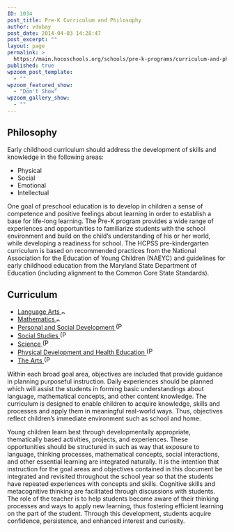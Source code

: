 ```yaml
---
ID: 1034
post_title: Pre-K Curriculum and Philosophy
author: vdubay
post_date: 2014-04-03 14:28:47
post_excerpt: ""
layout: page
permalink: >
  https://main.hocoschools.org/schools/pre-k-programs/curriculum-and-philosophy/
published: true
wpzoom_post_template:
  - ""
wpzoom_featured_show:
  - "Don't Show"
wpzoom_gallery_show:
  - ""
---
```

<h2>Philosophy</h2>

<p>Early childhood curriculum should address the development of skills and knowledge in the following areas:</p>

<ul>
  <li>Physical</li>
  <li>Social</li>
  <li>Emotional</li>
  <li>Intellectual</li>
</ul>

<p>One goal of preschool education is to develop in children a sense of competence and positive feelings about learning in order to establish a base for life-long learning. The Pre-K program provides a wide range of experiences and opportunities to familiarize students with the school environment and build on the child’s understanding of his or her world, while developing a readiness for school. The HCPSS pre-kindergarten curriculum is based on recommended practices from the National Association for the Education of Young Children (NAEYC) and guidelines for early childhood education from the Maryland State Department of Education (including alignment to the Common Core State Standards).</p>

<h2>Curriculum</h2>

<ul>
  <li><a href="http://mdk12.org/instruction/curriculum/reading/index.html">Language Arts </a><img alt="new webpage" src="/f/images/new_webpage.gif" width="11" height="10" /></li>
  <li><a href="http://mdk12.org/instruction/curriculum/mathematics/index.html">Mathematics </a><img alt="new webpage" src="/f/images/new_webpage.gif" width="11" height="10" /></li>
  <li><a href="/f/files/curriculum_prek_social.pdf">Personal and Social Development <img alt="(PDF)" src="/f/images/bullet-pdf.gif" width="16" height="16" align="bottom" border="0" /></a></li>
  <li><a href="/f/files/curriculum_prek_ss.pdf">Social Studies <img alt="(PDF)" src="/f/images/bullet-pdf.gif" width="16" height="16" align="bottom" border="0" /></a></li>
  <li><a href="/f/files/curriculum_prek_science.pdf">Science <img alt="(PDF)" src="/f/images/bullet-pdf.gif" width="16" height="16" align="bottom" border="0" /></a></li>
  <li><a href="/f/files/curriculum_prek_phys.pdf">Physical Development and Health Education <img alt="(PDF)" src="/f/images/bullet-pdf.gif" width="16" height="16" align="bottom" border="0" /></a></li>
  <li><a href="/f/files/curriculum_prek_arts.pdf">The Arts <img alt="(PDF)" src="/f/images/bullet-pdf.gif" width="16" height="16" align="bottom" border="0" /></a></li>
</ul>

<p>Within each broad goal area, objectives are included that provide guidance in planning purposeful instruction. Daily experiences should be planned which will assist the students in forming basic understandings about language, mathematical concepts, and other content knowledge. The curriculum is designed to enable children to acquire knowledge, skills and processes and apply them in meaningful real-world ways. Thus, objectives reflect children’s immediate environment such as school and home.</p>

<p>Young children learn best through developmentally appropriate, thematically based activities, projects, and experiences. These opportunities should be structured in such as way that exposure to language, thinking processes, mathematical concepts, social interactions, and other essential learning are integrated naturally. It is the intention that instruction for the goal areas and objectives contained in this document be integrated and revisited throughout the school year so that the students have repeated experiences with concepts and skills. Cognitive skills and metacognitive thinking are facilitated through discussions with students. The role of the teacher is to help students become aware of their thinking processes and ways to apply new learning, thus fostering efficient learning on the part of the student. Through this development, students acquire confidence, persistence, and enhanced interest and curiosity.</p>
